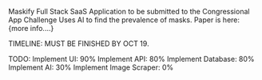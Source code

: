 Maskify Full Stack SaaS Application to be submitted to the Congressional App Challenge
Uses AI to find the prevalence of masks.
Paper is here:
{more info....}

TIMELINE:
MUST BE FINISHED BY OCT 19.

TODO:
Implement UI: 90%
Implement API: 80%
Implement Database: 80%
Implement AI: 30%
Implement Image Scraper: 0%
